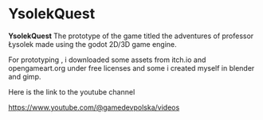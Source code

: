 
# YsolekQuest

**YsolekQuest** The prototype of the game titled the adventures of professor Łysolek made using the godot 2D/3D game engine.

For prototyping , i downloaded some assets from itch.io and opengameart.org under free licenses and some i created myself in blender and gimp.


Here is the link to the youtube channel

https://www.youtube.com/@gamedevpolska/videos




